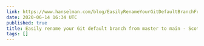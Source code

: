 ```yaml
---
link: https://www.hanselman.com/blog/EasilyRenameYourGitDefaultBranchFromMasterToMain.aspx
date: 2020-06-14 16:34 UTC
published: true
title: Easily rename your Git default branch from master to main - Scott Hanselman
tags: []
---
```



